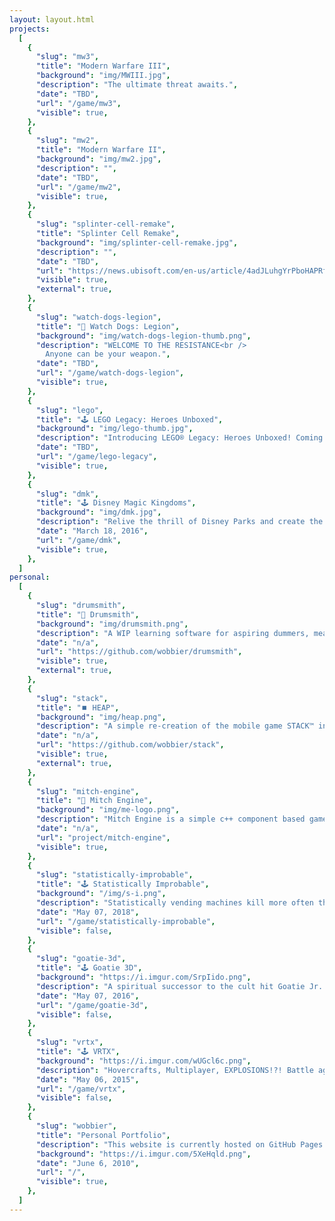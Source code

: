 ```yaml
---
layout: layout.html
projects:
  [
    {
      "slug": "mw3",
      "title": "Modern Warfare III",
      "background": "img/MWIII.jpg",
      "description": "The ultimate threat awaits.",
      "date": "TBD",
      "url": "/game/mw3",
      "visible": true,
    },
    {
      "slug": "mw2",
      "title": "Modern Warfare II",
      "background": "img/mw2.jpg",
      "description": "",
      "date": "TBD",
      "url": "/game/mw2",
      "visible": true,
    },
    {
      "slug": "splinter-cell-remake",
      "title": "Splinter Cell Remake",
      "background": "img/splinter-cell-remake.jpg",
      "description": "",
      "date": "TBD",
      "url": "https://news.ubisoft.com/en-us/article/4adJLuhgYrPboHAPRfK7Oz/splinter-cell-remake-begins-development-at-ubisoft-toronto",
      "visible": true,
      "external": true,
    },
    {
      "slug": "watch-dogs-legion",
      "title": "📸 Watch Dogs: Legion",
      "background": "img/watch-dogs-legion-thumb.png",
      "description": "WELCOME TO THE RESISTANCE<br />
        Anyone can be your weapon.",
      "date": "TBD",
      "url": "/game/watch-dogs-legion",
      "visible": true,
    },
    {
      "slug": "lego",
      "title": "🕹️ LEGO Legacy: Heroes Unboxed",
      "background": "img/lego-thumb.jpg",
      "description": "Introducing LEGO® Legacy: Heroes Unboxed! Coming to Apple and Android devices this fall!",
      "date": "TBD",
      "url": "/game/lego-legacy",
      "visible": true,
    },
    {
      "slug": "dmk",
      "title": "🕹️ Disney Magic Kingdoms",
      "background": "img/dmk.jpg",
      "description": "Relive the thrill of Disney Parks and create the most fantastical Park of your dreams in Disney Magic Kingdoms!",
      "date": "March 18, 2016",
      "url": "/game/dmk",
      "visible": true,
    },
  ]
personal:
  [
    {
      "slug": "drumsmith",
      "title": "🤘 Drumsmith",
      "background": "img/drumsmith.png",
      "description": "A WIP learning software for aspiring dummers, meant to work with electric drum kits via MIDI input.",
      "date": "n/a",
      "url": "https://github.com/wobbier/drumsmith",
      "visible": true,
      "external": true,
    },
    {
      "slug": "stack",
      "title": "⏹️ HEAP",
      "background": "img/heap.png",
      "description": "A simple re-creation of the mobile game STACK™️ in my own game engine for educational purposes.",
      "date": "n/a",
      "url": "https://github.com/wobbier/stack",
      "visible": true,
      "external": true,
    },
    {
      "slug": "mitch-engine",
      "title": "🚀 Mitch Engine",
      "background": "img/me-logo.png",
      "description": "Mitch Engine is a simple c++ component based game engine for creating games on the Xbox One and Windows 10 Store.\n It's a great hobby project to keep me exploring the world of c++.",
      "date": "n/a",
      "url": "project/mitch-engine",
      "visible": true,
    },
    {
      "slug": "statistically-improbable",
      "title": "🕹️ Statistically Improbable",
      "background": "/img/s-i.png",
      "description": "Statistically vending machines kill more often than sharks. Time to disprove it. Smash or Gobble more yellow dudes than your friend and prove who the best killer is!",
      "date": "May 07, 2018",
      "url": "/game/statistically-improbable",
      "visible": false,
    },
    {
      "slug": "goatie-3d",
      "title": "🕹️ Goatie 3D",
      "background": "https://i.imgur.com/SrpIido.png",
      "description": "A spiritual successor to the cult hit Goatie Jr. This year's T.O. Jam goal was to take goatie to the next level.",
      "date": "May 07, 2016",
      "url": "/game/goatie-3d",
      "visible": false,
    },
    {
      "slug": "vrtx",
      "title": "🕹️ VRTX",
      "background": "https://i.imgur.com/wUGcl6c.png",
      "description": "Hovercrafts, Multiplayer, EXPLOSIONS!?! Battle against other players in your own VRTX hovercraft fully equipped with weapons of your choice! Jump into an online match to prove your dominance on the race track or in the battle arena.",
      "date": "May 06, 2015",
      "url": "/game/vrtx",
      "visible": false,
    },
    {
      "slug": "wobbier",
      "title": "Personal Portfolio",
      "description": "This website is currently hosted on GitHub Pages and powered by Metalsmith, Node.js, and Mustache. It has has always been an active project for me because it gave me the opportunity to explore web related languages / services like Node.js, Mongoose, and some PHP.",
      "background": "https://i.imgur.com/5XeHqld.png",
      "date": "June 6, 2010",
      "url": "/",
      "visible": true,
    },
  ]
---
```

